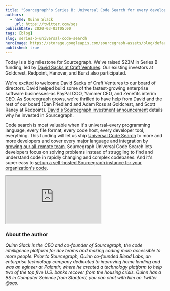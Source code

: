 ```yaml
---
title: "Sourcegraph's Series B: Universal Code Search for every developer"
authors:
  - name: Quinn Slack
    url: https://twitter.com/sqs
publishDate: 2020-03-03T05:00
tags: [blog]
slug: series-b-universal-code-search
heroImage: https://storage.googleapis.com/sourcegraph-assets/blog/default_hero_social.png
published: true
---
```


Today is a big milestone for Sourcegraph. We've raised $23M in Series B funding, led by [David Sacks at Craft Ventures](https://medium.com/craft-ventures/why-we-invested-in-sourcegraph-5ace28317e3d). Our existing investors at Goldcrest, Redpoint, Hanover, and Burst also participated.

We're excited to welcome David Sacks of Craft Ventures to our board of directors. David helped build some of the fastest-growing enterprise software businesses–as PayPal COO, Yammer CEO, and Zenefits interim CEO. As Sourcegraph grows, we're thrilled to have help from David and the rest of our board (Dan Friedland and Adam Ross at Goldcrest, and Scott Raney at Redpoint). [David's Sourcegraph investment announcement](https://medium.com/craft-ventures/why-we-invested-in-sourcegraph-5ace28317e3d) details why he invested in Sourcegraph.

Code search is most valuable when it's universal–every programming language, every file format, every code host, every developer tool, everything. This funding will let us ship [Universal Code Search](https://about.sourcegraph.com/universal-code-search) to more and more developers and cover every major language and integration by [growing our all-remote team](https://about.sourcegraph.com/jobs/). Sourcegraph Universal Code Search lets developers focus on solving problems instead of struggling to find and understand code in rapidly changing and complex codebases. And it's super easy to [set up a self-hosted Sourcegraph instance for your organization's code](https://docs.sourcegraph.com/#quickstart).

<div className="vimeo-embed embed-responsive embed-responsive-16by9 ">
  <iframe className="embed-responsive-item" src="https://player.vimeo.com/video/353422112?color=0CB6F4&amp;title=&amp;byline=&amp;muted=1&amp;controls=1&amp;autoplay=1&amp;autopause=0&amp;loop=1&amp;time=0&amp;texttrack=en.subtitles" allowFullScreen="" allow="autoplay; fullscreen"></iframe>
</div>

### About the author

_Quinn Slack is the CEO and co-founder of Sourcegraph, the code intelligence platform for dev teams and making coding more accessible to more people. Prior to Sourcegraph, Quinn co-founded Blend Labs, an enterprise technology company dedicated to improving home lending and was an egineer at Palantir, where he created a technology platform to help two of the top five U.S. banks recover from the housing crisis. Quinn has a BS in Computer Science from Stanford, you can chat with him on Twitter [@sqs](https://twitter.com/sqs)._
